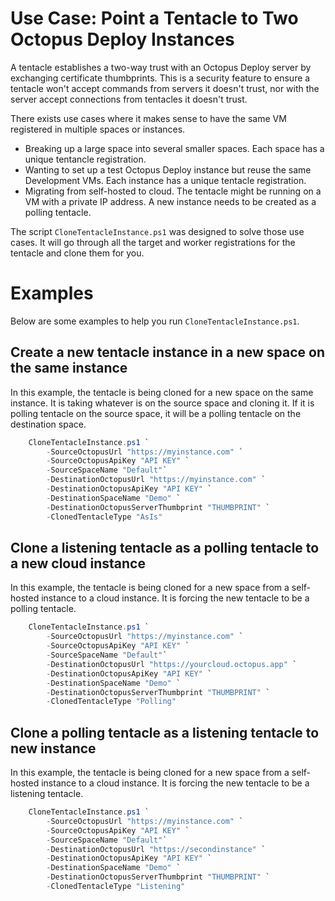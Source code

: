 # Use Case: Point a Tentacle to Two Octopus Deploy Instances
A tentacle establishes a two-way trust with an Octopus Deploy server by exchanging certificate thumbprints.  This is a security feature to ensure a tentacle won't accept commands from servers it doesn't trust, nor with the server accept connections from tentacles it doesn't trust.  

There exists use cases where it makes sense to have the same VM registered in multiple spaces or instances.

- Breaking up a large space into several smaller spaces.  Each space has a unique tentancle registration.
- Wanting to set up a test Octopus Deploy instance but reuse the same Development VMs.  Each instance has a unique tentacle registration.
- Migrating from self-hosted to cloud.  The tentacle might be running on a VM with a private IP address.  A new instance needs to be created as a polling tentacle.  

The script `CloneTentacleInstance.ps1` was designed to solve those use cases.  It will go through all the target and worker registrations for the tentacle and clone them for you.

# Examples

Below are some examples to help you run `CloneTentacleInstance.ps1`.

## Create a new tentacle instance in a new space on the same instance

In this example, the tentacle is being cloned for a new space on the same instance.  It is taking whatever is on the source space and cloning it.  If it is polling tentacle on the source space, it will be a polling tentacle on the destination space.

```PowerShell
    CloneTentacleInstance.ps1 `
        -SourceOctopusUrl "https://myinstance.com" `
        -SourceOctopusApiKey "API KEY" `
        -SourceSpaceName "Default"`
        -DestinationOctopusUrl "https://myinstance.com" `
        -DestinationOctopusApiKey "API KEY" `
        -DestinationSpaceName "Demo" `
        -DestinationOctopusServerThumbprint "THUMBPRINT" `
        -ClonedTentacleType "AsIs"
```

## Clone a listening tentacle as a polling tentacle to a new cloud instance

In this example, the tentacle is being cloned for a new space from a self-hosted instance to a cloud instance.  It is forcing the new tentacle to be a polling tentacle.

```PowerShell
    CloneTentacleInstance.ps1 `
        -SourceOctopusUrl "https://myinstance.com" `
        -SourceOctopusApiKey "API KEY" `
        -SourceSpaceName "Default"`
        -DestinationOctopusUrl "https://yourcloud.octopus.app" `
        -DestinationOctopusApiKey "API KEY" `
        -DestinationSpaceName "Demo" `
        -DestinationOctopusServerThumbprint "THUMBPRINT" `
        -ClonedTentacleType "Polling"
```


## Clone a polling tentacle as a listening tentacle to new instance

In this example, the tentacle is being cloned for a new space from a self-hosted instance to a cloud instance.  It is forcing the new tentacle to be a listening tentacle.

```PowerShell
    CloneTentacleInstance.ps1 `
        -SourceOctopusUrl "https://myinstance.com" `
        -SourceOctopusApiKey "API KEY" `
        -SourceSpaceName "Default"`
        -DestinationOctopusUrl "https://secondinstance" `
        -DestinationOctopusApiKey "API KEY" `
        -DestinationSpaceName "Demo" `
        -DestinationOctopusServerThumbprint "THUMBPRINT" `
        -ClonedTentacleType "Listening"
```
